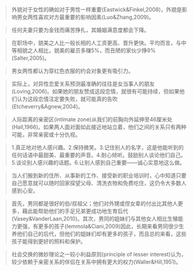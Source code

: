 > 外貌对于女性的确如对于男性一样重要(Eastwick&Finkel,2008)，外貌是影响男女两性喜欢对方最重要的影响因素(Luo&Zhang,2009)。

> 任何夫妻只要为金钱而痛苦挣扎，其婚姻满意度都会下降。

> 在职场中，貌美之人比一般长相的人工资更高、晋升更快。平均而言，与中等相貌之人相比，貌美的雇员多赚5%，而丑陋的家伙少挣9%(Salter,2005)。

> 男女两性都认为穿红色衣服的约会对象更有吸引力。

> 实际上，对异性恋爱关系预测最准确的往往是女当事人的朋友(Loving,2006)。如果她的朋友赞成这段恋情，就很有可能持续，但如果他们认为这段恋情注定要失败，就可能真的告吹(Etcheverry&Agnew,2004)。

> 人际距离的亲密区(intimate zone)从我们的前胸向外延伸至46厘米处(Hall,1966)。​如果两人面对面如此接近地站立着，他们之间的关系只有两种可能，非常亲密或十分仇视。

> 1.真正地对他人感兴趣。2.保持微笑。3.记住别人的名字，这是他能听到的任何话语中最甜美、最重要的声音。4.耐心倾听。鼓励别人谈论他们自己。5.谈论别人感兴趣的话题。6.让别人感到自己重要——诚心实意地这么做。

> 当人们搬到新的住所、从事新的工作、接受新的职业培训时，心中知道只要自己愿意就可以随时回家探望父母、清洗衣物和免费吃住，这仍令大多数人感到心安。

> 首先，男同都是很好的伯/叔祖父；他们对外甥或侄女辈的付出比其他人更多，藉此能帮助他们的手足兄弟更成功地生育后代(Vasey&VanderLaan,2010)。其次，男同的姐妹们与其他女人相比生殖能力更强，有更多的孩子(Iemmola&Ciani,2009)因此，长期来看男同很少生养他们自己的后代，但他们的姐妹们却有更多的孩子，而且总的来看，这些孩子能得到更好的照料和保护。

> 社会交换的微妙理论之一较小利益原则(principle of lesser interest)认为，较少依赖于亲密关系的伴侣在关系中拥有更大的权力(Waller&Hill,1951)。
